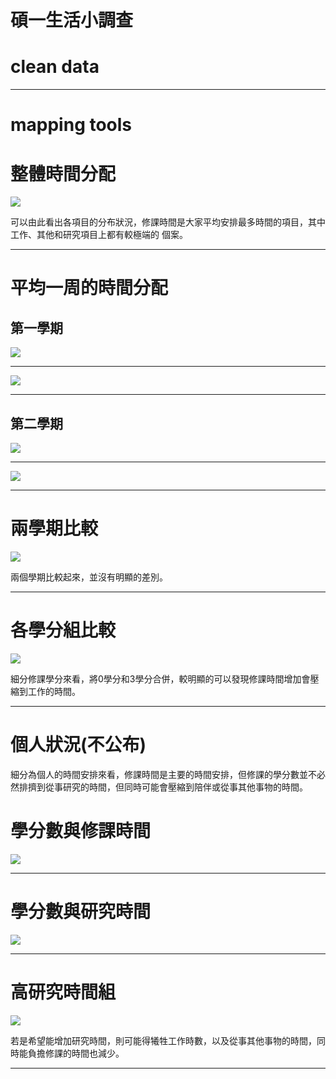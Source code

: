 碩一生活小調查
================

clean data
==========

------------------------------------------------------------------------

mapping tools
=============

整體時間分配
============

![](lifesurvey_files/figure-markdown_github-ascii_identifiers/unnamed-chunk-3-1.png)

可以由此看出各項目的分布狀況，修課時間是大家平均安排最多時間的項目，其中工作、其他和研究項目上都有較極端的 個案。

------------------------------------------------------------------------

平均一周的時間分配
==================

第一學期
--------

![](lifesurvey_files/figure-markdown_github-ascii_identifiers/unnamed-chunk-4-1.png)

------------------------------------------------------------------------

![](lifesurvey_files/figure-markdown_github-ascii_identifiers/unnamed-chunk-5-1.png)

------------------------------------------------------------------------

第二學期
--------

![](lifesurvey_files/figure-markdown_github-ascii_identifiers/unnamed-chunk-6-1.png)

------------------------------------------------------------------------

![](lifesurvey_files/figure-markdown_github-ascii_identifiers/unnamed-chunk-7-1.png)

------------------------------------------------------------------------

兩學期比較
==========

![](lifesurvey_files/figure-markdown_github-ascii_identifiers/unnamed-chunk-8-1.png)

兩個學期比較起來，並沒有明顯的差別。

------------------------------------------------------------------------

各學分組比較
============

![](lifesurvey_files/figure-markdown_github-ascii_identifiers/unnamed-chunk-9-1.png)

細分修課學分來看，將0學分和3學分合併，較明顯的可以發現修課時間增加會壓縮到工作的時間。

------------------------------------------------------------------------

個人狀況(不公布)
================

細分為個人的時間安排來看，修課時間是主要的時間安排，但修課的學分數並不必然排擠到從事研究的時間，但同時可能會壓縮到陪伴或從事其他事物的時間。

學分數與修課時間
================

![](lifesurvey_files/figure-markdown_github-ascii_identifiers/unnamed-chunk-11-1.png)

------------------------------------------------------------------------

學分數與研究時間
================

![](lifesurvey_files/figure-markdown_github-ascii_identifiers/unnamed-chunk-12-1.png)

------------------------------------------------------------------------

高研究時間組
============

![](lifesurvey_files/figure-markdown_github-ascii_identifiers/unnamed-chunk-13-1.png)

若是希望能增加研究時間，則可能得犧牲工作時數，以及從事其他事物的時間，同時能負擔修課的時間也減少。

------------------------------------------------------------------------
